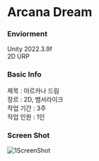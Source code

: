 # Arcana Dream

### Enviorment
Unity 2022.3.9f
<br/>
2D URP

 ### Basic Info
 제목 : 아르카나 드림
 <br/>
 장르 : 2D, 뱀서라이크
 <br/>
 작업 기간 : 3주
 <br/>
 작업 인원 : 1인

 ### Screen Shot
![1ScreenShot](https://github.com/PuPandora/Arcana-Dream/assets/103708353/ac4bff2b-e848-421e-a922-b3e158c18ac3)
